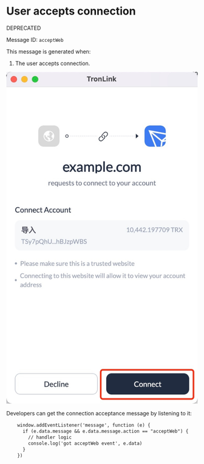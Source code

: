 # User accepts connection

<span class="deprecated">DEPRECATED</span>

Message ID: `acceptWeb` 

This message is generated when:

  1. The user accepts connection. 
  
  ![image](../../../images/tronlink-wallet-extension_receive-messages-from-tronlink_messages-to-be-deprecated_user-accepts-connection_img_0.jpg)




Developers can get the connection acceptance message by listening to it:

```shell 
    window.addEventListener('message', function (e) {
      if (e.data.message && e.data.message.action == "acceptWeb") {
        // handler logic
        console.log('got acceptWeb event', e.data)
      }
    })
```